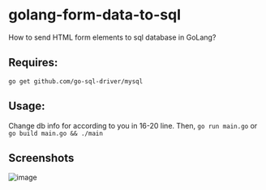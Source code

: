 # golang-form-data-to-sql
How to send HTML form elements to sql database in GoLang?

## Requires:
``go get github.com/go-sql-driver/mysql``

## Usage:
Change db info for according to you in 16-20 line.
Then,
``go run main.go``
or 
``go build main.go && ./main``

## Screenshots
![image](https://user-images.githubusercontent.com/82279640/138502717-5ab20af1-2942-4a24-a4e0-a7abf9859c35.png)
